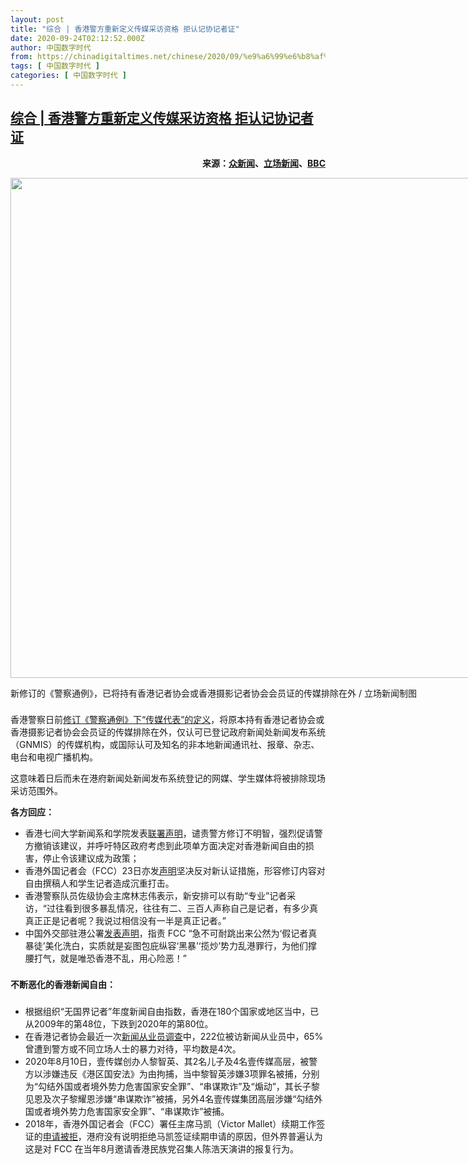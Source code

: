 ```yaml
---
layout: post
title: "综合 | 香港警方重新定义传媒采访资格 拒认记协记者证"
date: 2020-09-24T02:12:52.000Z
author: 中国数字时代
from: https://chinadigitaltimes.net/chinese/2020/09/%e9%a6%99%e6%b8%af%e8%ad%a6%e6%96%b9%e9%87%8d%e6%96%b0%e5%ae%9a%e4%b9%89%e4%bc%a0%e5%aa%92%e9%87%87%e8%ae%bf%e8%b5%84%e6%a0%bc/
tags: [ 中国数字时代 ]
categories: [ 中国数字时代 ]
---
```

<!--1600913572000-->
[综合 | 香港警方重新定义传媒采访资格 拒认记协记者证](https://chinadigitaltimes.net/chinese/2020/09/%e9%a6%99%e6%b8%af%e8%ad%a6%e6%96%b9%e9%87%8d%e6%96%b0%e5%ae%9a%e4%b9%89%e4%bc%a0%e5%aa%92%e9%87%87%e8%ae%bf%e8%b5%84%e6%a0%bc/)
------

<div>
<p style="text-align: right"><strong>来源：<a href="https://www.hkcnews.com/article/34178/%E5%A4%96%E4%BA%A4%E9%83%A8%E9%A7%90%E6%B8%AF%E7%89%B9%E6%B4%BE%E5%93%A1%E5%85%AC%E7%BD%B2-%E6%96%B0%E8%81%9E%E8%87%AA%E7%94%B1-%E8%A8%98%E8%80%85-34178/%E3%80%90%E9%87%8D%E6%96%B0%E5%AE%9A%E7%BE%A9%E5%82%B3%E5%AA%92%E3%80%91fcc%EF%BC%9A%E9%87%8D%E6%93%8A%E8%87%AA%E7%94%B1%E8%BA%AB%E5%AD%B8%E7%94%9F%E8%A8%98%E8%80%85-%E5%A2%9E%E8%A2%AB%E6%8D%95%E9%A2%A8%E9%9A%AA-%E5%A4%96%E4%BA%A4%E9%83%A8%E5%9A%B4%E6%96%A5%E6%8F%92%E6%89%8B%E9%A6%99%E6%B8%AF%E4%BA%8B%E5%8B%99%E3%80%81%E5%94%AF%E6%81%90%E4%B8%8D%E4%BA%82%E3%80%81%E7%94%A8%E5%BF%83%E9%9A%AA%E6%83%A1">众新闻</a>、<a href="https://www.thestandnews.com/politics/%E5%85%AD%E5%A4%A7%E5%B0%88%E6%96%B0%E8%81%9E%E7%B3%BB%E8%81%AF%E7%BD%B2-%E6%8C%87%E8%AD%A6%E4%BF%AE%E6%94%B9%E9%80%9A%E4%BE%8B%E6%90%8D%E6%96%B0%E8%81%9E%E8%87%AA%E7%94%B1-%E4%BF%83%E6%92%A4%E5%9B%9E/">立场新闻</a>、<a href="https://www.bbc.com/zhongwen/simp/chinese-news-54261148">BBC</a></strong></p><div id="attachment_656329" style="width: 810px" class="wp-caption aligncenter"><img aria-describedby="caption-attachment-656329" loading="lazy" src="https://chinadigitaltimes.net/chinese/files/2020/09/20200923-14_waTJY_1200x0.png" alt="" width="800" height="auto" class="size-full wp-image-656329" srcset="https://chinadigitaltimes.net/chinese/files/2020/09/20200923-14_waTJY_1200x0.png 1200w, https://chinadigitaltimes.net/chinese/files/2020/09/20200923-14_waTJY_1200x0-300x158.png 300w, https://chinadigitaltimes.net/chinese/files/2020/09/20200923-14_waTJY_1200x0-1024x538.png 1024w, https://chinadigitaltimes.net/chinese/files/2020/09/20200923-14_waTJY_1200x0-768x403.png 768w, https://chinadigitaltimes.net/chinese/files/2020/09/20200923-14_waTJY_1200x0-1080x567.png 1080w" sizes="(max-width: 1200px) 100vw, 1200px" /><p id="caption-attachment-656329" class="wp-caption-text">新修订的《警察通例》，已将持有香港记者协会或香港摄影记者协会会员证的传媒排除在外 / 立场新闻制图</p></div><p style="margin-top: 1.6em">香港警察日前<a href="https://www.police.gov.hk/info/doc/pgo/tc/Cpgo039.pdf">修订《警察通例》下“传媒代表”的定义</a>，将原本持有香港记者协会或香港摄影记者协会会员证的传媒排除在外，仅认可已登记政府新闻处新闻发布系统（GNMIS）的传媒机构，或国际认可及知名的非本地新闻通讯社、报章、杂志、电台和电视广播机构。</p><p>这意味着日后而未在港府新闻处新闻发布系统登记的网媒、学生媒体将被排除现场采访范围外。</p><p><strong>各方回应：</strong></p><ul><li>香港七间大学新闻系和学院发表<a href="https://www.thestandnews.com/politics/%E5%85%AD%E5%A4%A7%E5%B0%88%E6%96%B0%E8%81%9E%E7%B3%BB%E8%81%AF%E7%BD%B2-%E6%8C%87%E8%AD%A6%E4%BF%AE%E6%94%B9%E9%80%9A%E4%BE%8B%E6%90%8D%E6%96%B0%E8%81%9E%E8%87%AA%E7%94%B1-%E4%BF%83%E6%92%A4%E5%9B%9E/">联署声明</a>，谴责警方修订不明智，强烈促请警方撤销该建议，并呼吁特区政府考虑到此项单方面决定对香港新闻自由的损害，停止令该建议成为政策；</li><li>香港外国记者会（FCC）23日亦发<a href="https://www.fcchk.org/fcc-opposes-hong-kong-police-accreditation-process-for-journalists/">声明</a>坚决反对新认证措施，形容修订内容对自由撰稿人和学生记者造成沉重打击。</li><li>香港警察队员佐级协会主席林志伟表示，新安排可以有助“专业”记者采访，“过往看到很多暴乱情况，往往有二、三百人声称自己是记者，有多少真真正正是记者呢？我说过相信没有一半是真正记者。”</li><li>中国外交部驻港公署<a href="http://www.fmcoprc.gov.hk/chn/gsdzywtdbthlc/t1817486.htm">发表声明</a>，指责 FCC “急不可耐跳出来公然为‘假记者真暴徒’美化洗白，实质就是妄图包庇纵容‘黑暴’‘揽炒’势力乱港罪行，为他们撑腰打气，就是唯恐香港不乱，用心险恶！”</li></ul><p style="margin-bottom: 1.6em;margin-top: 1.6em"><strong>不断恶化的香港新闻自由：</strong></p><ul><li>根据组织“无国界记者”年度新闻自由指数，香港在180个国家或地区当中，已从2009年的第48位，下跌到2020年的第80位。</li><li>在香港记者协会最近一次<a href="https://news.mingpao.com/ins/%E6%96%87%E6%91%98/article/20200514/s00022/1589363481084/%E9%A6%99%E6%B8%AF%E6%96%B0%E8%81%9E%E8%87%AA%E7%94%B1%E6%8C%87%E6%95%B8%E6%80%A5%E8%B7%8C-%E5%8F%88%E8%A6%8B%E6%96%B0%E4%BD%8E%EF%BC%88%E6%96%87-%E8%98%87%E9%91%B0%E6%A9%9F%EF%BC%89">新闻从业员调查</a>中，222位被访新闻从业员中，65%曾遭到警方或不同立场人士的暴力对待，平均数是4次。</li><li>2020年8月10日，壹传媒创办人黎智英、其2名儿子及4名壹传媒高层，被警方以涉嫌违反《港区国安法》为由拘捕，当中黎智英涉嫌3项罪名被捕，分别为“勾结外国或者境外势力危害国家安全罪”、“串谋欺诈”及“煽动”，其长子黎见恩及次子黎耀恩涉嫌“串谋欺诈”被捕，另外4名壹传媒集团高层涉嫌“勾结外国或者境外势力危害国家安全罪”、“串谋欺诈”被捕。</li><li>2018年，香港外国记者会（FCC）署任主席马凯（Victor Mallet）续期工作签证的<a href="https://www.bbc.com/zhongwen/trad/chinese-news-45759836">申请被拒</a>，港府没有说明拒绝马凯签证续期申请的原因，但外界普遍认为这是对 FCC 在当年8月邀请香港民族党召集人陈浩天演讲的报复行为。</li></ul>
</div>
